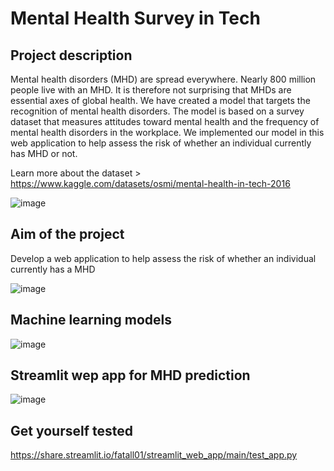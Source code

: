 # Mental Health Survey in Tech

## Project description

Mental health disorders (MHD) are spread everywhere. Nearly 800 million people live with an MHD. It is therefore not surprising that MHDs are essential axes of global health. We have created a model that targets the recognition of mental health disorders. The model is based on a survey dataset that measures attitudes toward mental health and the frequency of mental health disorders in the workplace. We implemented our model in this web application to help assess the risk of whether an individual currently has MHD or not. 

Learn more about the dataset > https://www.kaggle.com/datasets/osmi/mental-health-in-tech-2016

![image](https://user-images.githubusercontent.com/97614389/172569662-17cc0542-2405-4249-a6a0-b300771cacb2.png)


## Aim of the project

Develop a web application to help assess the risk of whether an individual currently has a MHD

![image](https://user-images.githubusercontent.com/97614389/172571108-72057f32-8ed0-4f82-b517-55e70aa43ef3.png)


## Machine learning models
![image](https://user-images.githubusercontent.com/97614389/172573514-f26cc2d1-9eb4-45fc-bdc1-b3d7b36a35a4.png)


## Streamlit wep app for MHD prediction
![image](https://user-images.githubusercontent.com/97614389/172575604-06279113-a5df-4a99-8ce8-2967e738aa9f.png)


## Get yourself tested 
https://share.streamlit.io/fatall01/streamlit_web_app/main/test_app.py


